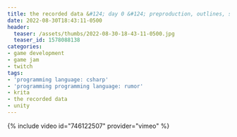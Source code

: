 ```yaml
---
title: the recorded data &#124; day 0 &#124; preproduction, outlines, storyboards, oh my!
date: 2022-08-30T18:43:11-0500
header:
  teaser: /assets/thumbs/2022-08-30-18-43-11-0500.jpg
  teaser_id: 1578088138
categories:
- game development
- game jam
- twitch
tags:
- 'programming language: csharp'
- 'programming programming language: rumor'
- krita
- the recorded data
- unity
---
```

{% include video id="746122507" provider="vimeo" %}
